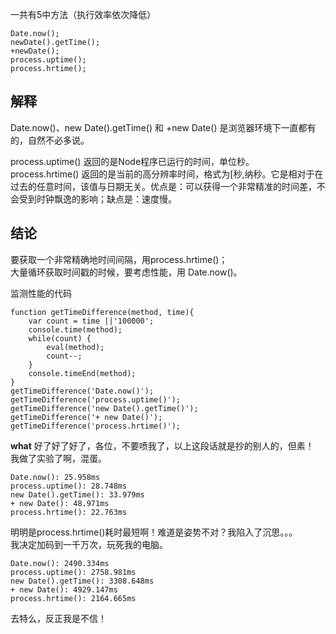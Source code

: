 一共有5中方法（执行效率依次降低）

    Date.now();
    newDate().getTime();
    +newDate();
    process.uptime();
    process.hrtime();

**解释**
-
Date.now()、new Date().getTime() 和 +new Date() 是浏览器环境下一直都有的，自然不必多说。

process.uptime() 返回的是Node程序已运行的时间，单位秒。  
process.hrtime() 返回的是当前的高分辨率时间，格式为[秒,纳秒。它是相对于在过去的任意时间，该值与日期无关。优点是：可以获得一个非常精准的时间差，不会受到时钟飘逸的影响；缺点是：速度慢。

**结论**
-
要获取一个非常精确地时间间隔，用process.hrtime()；  
大量循环获取时间戳的时候，要考虑性能，用 Date.now()。

监测性能的代码

    function getTimeDifference(method, time){
    	var count = time ||'100000';
    	console.time(method);
    	while(count) {
    		eval(method);
    		count--;
    	}
    	console.timeEnd(method);
    }
    getTimeDifference('Date.now()');
    getTimeDifference('process.uptime()');
    getTimeDifference('new Date().getTime()');
    getTimeDifference('+ new Date()');
    getTimeDifference('process.hrtime()');


**what**
好了好了好了，各位，不要喷我了，以上这段话就是抄的别人的，但素！  
我做了实验了啊，混蛋。

    Date.now(): 25.958ms
    process.uptime(): 28.748ms
    new Date().getTime(): 33.979ms
    + new Date(): 48.971ms
    process.hrtime(): 22.763ms

明明是process.hrtime()耗时最短啊！难道是姿势不对？我陷入了沉思。。。  
我决定加码到一千万次，玩死我的电脑。

    Date.now(): 2490.334ms
    process.uptime(): 2758.981ms
    new Date().getTime(): 3308.648ms
    + new Date(): 4929.147ms
    process.hrtime(): 2164.665ms
    
去特么，反正我是不信！
